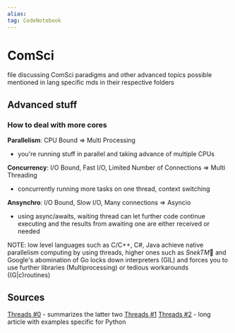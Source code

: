 ```yaml
---
alias:
tag: CodeNotebook 
---
```


# ComSci

file discussing ComSci paradigms and other advanced topics possible mentioned in lang specific mds in their respective folders

## Advanced stuff

### How to deal with more cores

**Parallelism**: CPU Bound => Multi Processing

- you're running stuff in parallel and taking advance of multiple CPUs

**Concurrency**: I/O Bound, Fast I/O, Limited Number of Connections => Multi Threading

- concurrently running more tasks on one thread, context switching

**Ansynchro**: I/O Bound, Slow I/O, Many connections => Asyncio

- using async/awaits, waiting thread can let further code continue executing and the results from awaiting one are either received or needed

NOTE: low level languages such as C/C++, C#, Java achieve native parallelism computing by using threads, higher ones such as *SnekTM*🐍 and Google's abomination of Go locks down interpreters (GIL) and forces you to use further libraries (Multiprocessing) or tedious workarounds ((G|c)routines)

## Sources

[Threads #0](https://leimao.github.io/blog/Python-Concurrency-High-Level/) - summarizes the latter two
[Threads #1](http://masnun.rocks/2016/10/06/async-python-the-different-forms-of-concurrency/)
[Threads #2](https://realpython.com/python-concurrency/) - long article with examples specific for Python
